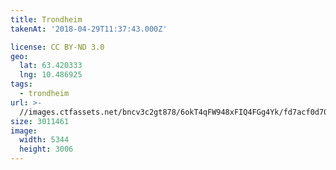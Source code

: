 ```yaml
---
title: Trondheim
takenAt: '2018-04-29T11:37:43.000Z'

license: CC BY-ND 3.0
geo:
  lat: 63.420333
  lng: 10.486925
tags:
  - trondheim
url: >-
  //images.ctfassets.net/bncv3c2gt878/6okT4qFW948xFIQ4FGg4Yk/fd7acf0d707fd4a6e52a73556b86e6df/trondheim_27074876007_o
size: 3011461
image:
  width: 5344
  height: 3006
---
```

